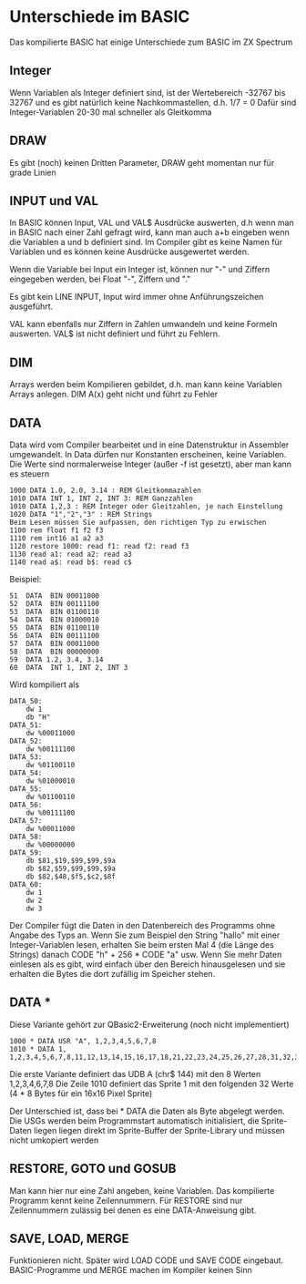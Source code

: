 # Unterschiede im BASIC
Das kompilierte BASIC hat einige Unterschiede zum BASIC im ZX Spectrum

## Integer
Wenn Variablen als Integer definiert sind, ist der Wertebereich -32767 bis 32767 und es gibt natürlich keine Nachkommastellen, d.h. 1/7 = 0
Dafür sind Integer-Variablen 20-30 mal schneller als Gleitkomma

## DRAW
Es gibt (noch) keinen Dritten Parameter, DRAW geht momentan nur für grade Linien

## INPUT und VAL
In BASIC können Input, VAL und VAL$ Ausdrücke auswerten, d.h wenn man in BASIC nach einer Zahl gefragt wird, kann man auch a+b eingeben wenn die Variablen a und b definiert sind.
Im Compiler gibt es keine Namen für Variablen und es können keine Ausdrücke ausgewertet werden.

Wenn die Variable bei Input ein Integer ist, können nur "-" und Ziffern eingegeben werden, bei Float "-", Ziffern und "."

Es gibt kein LINE INPUT, Input wird immer ohne Anführungszeichen ausgeführt.

VAL kann ebenfalls nur Ziffern in Zahlen umwandeln und keine Formeln auswerten.
VAL$ ist nicht definiert und führt zu Fehlern.

## DIM
Arrays werden beim Kompilieren gebildet, d.h. man kann keine Variablen Arrays anlegen. DIM A(x) geht nicht und führt zu Fehler

## DATA
Data wird vom Compiler bearbeitet und in eine Datenstruktur in Assembler umgewandelt. In Data dürfen nur Konstanten erscheinen, keine Variablen.
Die Werte sind normalerweise Integer (außer -f ist gesetzt), aber man kann es steuern
```
1000 DATA 1.0, 2.0, 3.14 : REM Gleitkommazahlen
1010 DATA INT 1, INT 2, INT 3: REM Ganzzahlen
1010 DATA 1,2,3 : REM Integer oder Gleitzahlen, je nach Einstellung
1020 DATA "1","2","3" : REM Strings
Beim Lesen müssen Sie aufpassen, den richtigen Typ zu erwischen
1100 rem float f1 f2 f3
1110 rem int16 a1 a2 a3
1120 restore 1000: read f1: read f2: read f3
1130 read a1: read a2: read a3
1140 read a$: read b$: read c$
```

Beispiel:
```
51  DATA  BIN 00011000
52  DATA  BIN 00111100
53  DATA  BIN 01100110
54  DATA  BIN 01000010
55  DATA  BIN 01100110
56  DATA  BIN 00111100
57  DATA  BIN 00011000
58  DATA  BIN 00000000
59  DATA 1.2, 3.4, 3.14
60  DATA  INT 1, INT 2, INT 3
```

Wird kompiliert als

```
DATA_50:
	dw 1
	db "H"
DATA_51:
	dw %00011000
DATA_52:
	dw %00111100
DATA_53:
	dw %01100110
DATA_54:
	dw %01000010
DATA_55:
	dw %01100110
DATA_56:
	dw %00111100
DATA_57:
	dw %00011000
DATA_58:
	dw %00000000
DATA_59:
	db $81,$19,$99,$99,$9a
	db $82,$59,$99,$99,$9a
	db $82,$48,$f5,$c2,$8f
DATA_60:
	dw 1
	dw 2
	dw 3
```

Der Compiler fügt die Daten in den Datenbereich des Programms ohne Angabe des Typs an. Wenn Sie zum Beispiel den String "hallo" mit einer Integer-Variablen lesen, erhalten Sie beim ersten Mal 4 (die Länge des Strings) danach CODE "h" + 256 * CODE "a" usw.
Wenn Sie mehr Daten einlesen als es gibt, wird einfach über den Bereich hinausgelesen und sie erhalten die Bytes die dort zufällig im Speicher stehen.

## DATA *
Diese Variante gehört zur QBasic2-Erweiterung (noch nicht implementiert)
```
1000 * DATA USR "A", 1,2,3,4,5,6,7,8
1010 * DATA 1, 1,2,3,4,5,6,7,8,11,12,13,14,15,16,17,18,21,22,23,24,25,26,27,28,31,32,33,34,35,36,37,38
```

Die erste Variante definiert das UDB A (chr$ 144) mit den 8 Werten 1,2,3,4,6,7,8
Die Zeile 1010 definiert das Sprite 1 mit den folgenden 32 Werte (4 * 8 Bytes für ein 16x16 Pixel Sprite)

Der Unterschied ist, dass bei * DATA die Daten als Byte abgelegt werden. Die USGs werden beim Programmstart automatisch initialisiert, die Sprite-Daten liegen liegen direkt im Sprite-Buffer der Sprite-Library und müssen nicht umkopiert werden

## RESTORE, GOTO und GOSUB
Man kann hier nur eine Zahl angeben, keine Variablen. Das kompilierte Programm kennt keine Zeilennummern.
Für RESTORE sind nur Zeilennummern zulässig bei denen es eine DATA-Anweisung gibt.

## SAVE, LOAD, MERGE
Funktionieren nicht.
Später wird LOAD CODE und SAVE CODE eingebaut. BASIC-Programme und MERGE machen im Kompiler keinen Sinn
